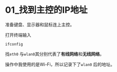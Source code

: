 # 01_找到主控的IP地址

准备键盘、显示器和鼠标连上主控。

打开终端输入

```
ifconfig
```

找`eth0` 与`wlan0`其分别代表了**有线网络**和**无线网络**。

操作中我使用的是Wi-Fi，所以记录下了`wlan0` 后的地址。


